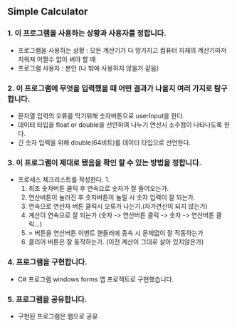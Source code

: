 ## Simple Calculator

### 1. 이 프로그램을 사용하는 상황과 사용자를 정합니다.
* 프로그램을 사용하는 상황 : 모든 계산기가 다 망가지고 컴퓨터 자체의 계산기마저 지워져 어쩔수 없이 써야 할 때
* 프로그램 사용자 : 본인 (나 밖에 사용하지 않을거 같음)

### 2. 이 프로그램에 무엇을 입력했을 때 어떤 결과가 나올지 여러 가지로 탐구합니다.
*  문자열 입력의 오류를 막기위해 숫자버튼으로 userInput을 한다.
*  데이터 타입을 float or double을 선언하여 나누기 연산시 소수점이 나타나도록 한다.
*  긴 숫자 입력을 위해 double(64비트)를 데이터 타입으로 선언한다.

### 3. 이 프로그램이 제대로 됐음을 확인 할 수 있는 방법을 정합니다.
* 프로세스 체크리스트를 작성한다.
  1. 
  1. 최초 숫자버튼 클릭 후 연속으로 숫자가 잘 들어오는가.
  2. 연산버튼이 눌러진 후 숫자버튼이 눌릴 시 숫자 입력이 잘 되는가.
  3. 연속으로 연산자 버튼 클릭시 오류가 나는가.(자가연산이 되지 않는가)
  4. 계산이 연속으로 잘 되는가 (숫자 -> 연산버튼 클릭 -> 숫자 -> 연산버튼 클릭...)
  5. = 버튼을 연산버튼 이벤트 핸들러에 종속 시 문제없이 잘 작동하는가
  6. 클리어 버튼은 잘 동작하는가. (이전 계산이 그대로 살아 있지않은가)

### 4. 프로그램을 구현합니다.
*  C# 프로그램 windows forms 앱 프로젝트로 구현했습니다.

### 5. 프로그램을 공유합니다.
*  구현된 프로그램은 웹으로 공유
